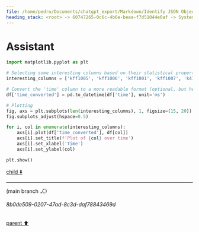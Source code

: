 ```yaml
---
file: /home/pedro/Documents/chatgpt_export/Markdown/Identify JSON Object Keys.md
heading_stack: <root> -> 60747265-0c6c-4b6e-beaa-f7d51044e0af -> System -> 63001cc6-1d28-4fbb-a549-efc65281f584 -> System -> aaa2e9e0-e9cb-4e2c-b570-b8aa9620d0d8 -> User -> 5e02f37b-fdaa-439a-b691-0a59c0854770 -> Assistant -> 1d6a55c7-f0df-4843-8981-4d2196502c42 -> Tool -> 29b7f640-7376-4ffd-bdae-0c2b274d73ce -> Assistant -> aaa2ffe4-a38f-4be8-bb1b-f0d4b30e5af6 -> User -> 692d1737-ce81-4e0c-9b27-a1a2c67a7d21 -> Assistant -> 6a620821-ccbb-4778-b3d0-07eeb899a45c -> Tool -> b306ed66-ebf9-45d4-9e12-c1cdbe1c54f7 -> Assistant -> aaa25d12-8050-46fd-8724-b92ac6cc490d -> User -> 4a5bea9c-fdc2-49d2-899b-a7e98d2b903f -> Assistant -> 56593acc-7a9b-4a0e-94c0-43a09e075d29 -> Tool -> eb25eb85-a95a-4ff3-a25d-988c91e5822a -> Assistant -> aaa2da8a-fdad-4b02-a5aa-f2c1c247738f -> User -> c7096f9b-051c-4659-9371-153751735216 -> Assistant -> aaa2f7ba-2233-4b33-ab80-f9be3827fa86 -> User -> 391e31cc-74d5-4b7f-9f62-592742338f7a -> Assistant -> aaa20b0b-a2b5-4907-958e-f46941927b84 -> User -> 78939945-3852-4cc0-9554-2678a0351f8b -> Assistant -> aaa2815f-5673-40ca-90bb-8ad4503ed7c0 -> User -> 9c00a084-b58e-4402-9902-94fdca6d3634 -> Assistant -> d5741d14-3bca-47eb-b258-e77b5986e884 -> Tool -> 82071a5a-5b43-4063-8bea-d2271ec6dafb -> Assistant -> aaa214ed-2988-449b-90bd-2acdb6a15628 -> User -> 412b400d-14dc-48a4-90c1-5a4921988049 -> Assistant
---
```

# Assistant

```python
import matplotlib.pyplot as plt

# Selecting some interesting columns based on their statistical properties
interesting_columns = ['kff1005', 'kff1006', 'kff1001', 'kff1007', 'k47', 'kff1202', 'k42']

# Convert the 'time' column to a more readable format (optional, but helps in visualization)
df['time_converted'] = pd.to_datetime(df['time'], unit='ms')

# Plotting
fig, axs = plt.subplots(len(interesting_columns), 1, figsize=(15, 20))
fig.subplots_adjust(hspace=0.5)

for i, col in enumerate(interesting_columns):
    axs[i].plot(df['time_converted'], df[col])
    axs[i].set_title(f'Plot of {col} over time')
    axs[i].set_xlabel('Time')
    axs[i].set_ylabel(col)

plt.show()
```

[child ⬇️](#8b0de509-0207-47ad-8c3d-daf78843469d)

---

(main branch ⎇)
###### 8b0de509-0207-47ad-8c3d-daf78843469d
[parent ⬆️](#412b400d-14dc-48a4-90c1-5a4921988049)
